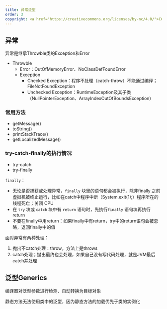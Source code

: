 ```yaml
---
title: 异常泛型
order: 3
copyright: <a href="https://creativecommons.org/licenses/by-nc/4.0/">CC BY-NC 4.0协议</a>
---
```


## 异常

异常是继承Throwble类的Exception和Error

- Throwble
  - Error：OutOfMemoryError、NoClassDefFoundError
  - Exception
    - Checked Exception：程序不处理（catch-throw）不能通过编译；FileNotFoundException
    - Unchecked Exception：RuntimeException及其子类（NullPointerException、ArrayIndexOutOfBoundsException）



### 常用方法

- getMessage()
- toString()
- printStackTrace()
- getLocalizedMessage()



### try-catch-finally的执行情况

- try-catch
- try-finally

`finally`：

- 无论是否捕获或处理异常，`finally` 块里的语句都会被执行，除非finally 之前虚拟机被终止运行，比如在catch中程序中断（System.exit(1);）程序所在的线程死亡；关闭 CPU
- 在 `try` 块或 `catch` 块中有 `return` 语句时，先执行`finally` 语句块再执行return
- 不要在finally中用return：如果finally中有return，try中的return语句会被忽略，返回finally中的值



面对异常有两种处理：

1. 抛出不catch处理：throw，方法上是throws
2. catch处理；抛出最终也会处理，如果自己没有写代码处理，就是JVM最后catch并处理



## 泛型**Generics**

编译器对泛型参数进行检测、自动转换为目标对象

静态方法无法使用类中的泛型，因为静态方法的加载优先于类的实例化

